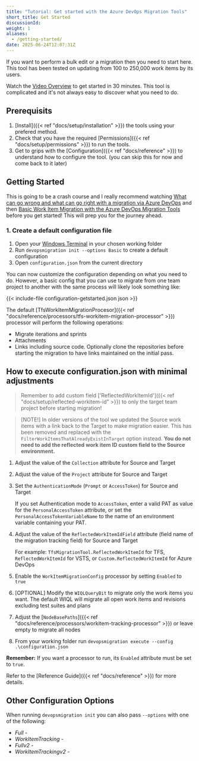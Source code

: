 ```yaml
---
title: "Tutorial: Get started with the Azure DevOps Migration Tools"
short_title: Get Started
discussionId:
weight: 1
aliases:
  - /getting-started/
date: 2025-06-24T12:07:31Z
---
```


If you want to perform a bulk edit or a migration then you need to start here. This tool has been tested on updating from 100 to 250,000 work items by its users.

Watch the [Video Overview](https://youtu.be/RCJsST0xBCE) to get started in 30 minutes. This tool is complicated and it's not always easy to discover what you need to do.

## Prerequisits

1. [Install]({{< ref "docs/setup/installation" >}}) the tools using your prefered method.
1. Check that you have the required [Permissions]({{< ref "docs/setup/permissions" >}}) to run the tools.
2. Get to grips with the [Configuration]({{< ref "docs/reference" >}}) to understand how to configure the tool. (you can skip this for now and come back to it later)

## Getting Started

This is going to be a crash course and I really recommend watching [What can go wrong and what can go right with a migration via Azure DevOps](https://youtu.be/3jYFD-6_kZk?si=xxvBoljBWjGAOVuv) and then [Basic Work Item Migration with the Azure DevOps Migration Tools](https://youtu.be/Qt1Ywu_KLrc?si=uEXjLS2pwe244ugV) before you get started! This will prep you for the journey ahead.

### 1. Create a default configuration file

1. Open your [Windows Terminal](https://learn.microsoft.com/en-us/windows/terminal/) in your chosen working folder
2. Run `devopsmigration init --options Basic` to create a default configuration
3. Open `configuration.json` from the current directory

You can now customize the configuration depending on what you need to do. However, a basic config that you can use to migrate from one team project to another with the same process will likely look something like:

{{< include-file configuration-getstarted.json json >}}

The default [TfsWorkItemMigrationProcesor]({{< ref "docs/reference/processors/tfs-workitem-migration-processor" >}}) processor will perform the following operations:

- Migrate iterations and sprints
- Attachments
- Links including source code. Optionally clone the repositories before starting the migration to have links maintained on the initial pass.

## How to execute configuration.json with minimal adjustments

> Remember to add custom field ['ReflectedWorkItemId']({{< ref "docs/setup/reflected-workitem-id" >}}) to only the target team project before starting migration!

> [NOTE!]
> In older versions of the tool we updated the Source work items with a link back to the Target to make migration easier. This has been removed and replaced with the `FilterWorkItemsThatAlreadyExistInTarget` option instead. **You do not need to add the reflected work item ID custom field to the Source environment.**

1. Adjust the value of the `Collection` attribute for Source and Target
2. Adjust the value of the `Project` attribute for Source and Target
3. Set the `AuthenticationMode` (`Prompt` or `AccessToken`) for Source and Target

   If you set Authentication mode to `AccessToken`, enter a valid PAT as value
   for the `PersonalAccessToken` attribute, or set the
   `PersonalAccessTokenVariableName` to the name of an environment variable containing your PAT.

4. Adjust the value of the `ReflectedWorkItemIdField` attribute (field name of the migration tracking field) for Source and Target

   For example: `TfsMigrationTool.ReflectedWorkItemId` for TFS, `ReflectedWorkItemId` for VSTS, or `Custom.ReflectedWorkItemId` for Azure DevOps

5. Enable the `WorkItemMigrationConfig` processor by setting `Enabled` to `true`
6. [OPTIONAL] Modify the `WIQLQueryBit` to migrate only the work items you want. The default WIQL will migrate all open work items and revisions excluding test suites and plans
7. Adjust the [`NodeBasePaths`]({{< ref "docs/reference/processors/workitem-tracking-processor" >}}) or leave empty to migrate all nodes
8. From your working folder run `devopsmigration execute --config .\configuration.json`

**Remember:** If you want a processor to run, its `Enabled` attribute must be set to `true`.

Refer to the [Reference Guide]({{< ref "docs/reference" >}}) for more details.

## Other Configuration Options

When running `devopsmigration init` you can also pass `--options` with one of the following:

- _Full_ -
- _WorkItemTracking_ -
- _Fullv2_ -
- _WorkItemTrackingv2_ -
